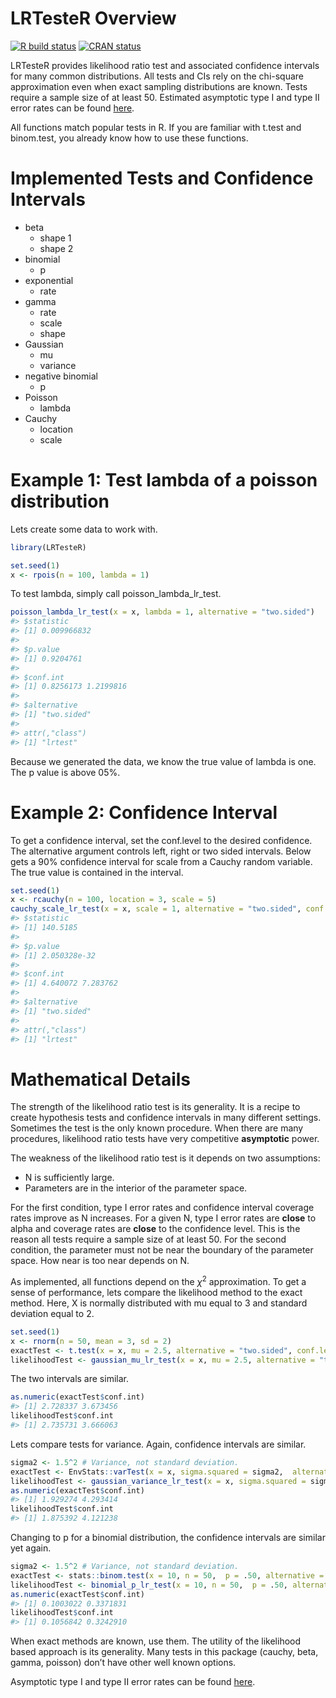 
<!-- README.md is generated from README.Rmd. Please edit that file -->

# LRTesteR Overview

<!-- badges: start -->

[![R build
status](https://github.com/gmcmacran/LRTesteR/workflows/R-CMD-check/badge.svg)](https://github.com/gmcmacran/LRTesteR/actions)
[![CRAN
status](https://www.r-pkg.org/badges/version/LRTesteR)](https://cran.r-project.org/package=LRTesteR)
<!-- badges: end -->

LRTesteR provides likelihood ratio test and associated confidence
intervals for many common distributions. All tests and CIs rely on the
chi-square approximation even when exact sampling distributions are
known. Tests require a sample size of at least 50. Estimated asymptotic
type I and type II error rates can be found
[here](https://github.com/gmcmacran/TypeOneTypeTwoSim).

All functions match popular tests in R. If you are familiar with t.test
and binom.test, you already know how to use these functions.

# Implemented Tests and Confidence Intervals

-   beta
    -   shape 1
    -   shape 2
-   binomial
    -   p
-   exponential
    -   rate
-   gamma
    -   rate
    -   scale
    -   shape
-   Gaussian
    -   mu
    -   variance
-   negative binomial
    -   p
-   Poisson
    -   lambda
-   Cauchy
    -   location
    -   scale

# Example 1: Test lambda of a poisson distribution

Lets create some data to work with.

``` r
library(LRTesteR)

set.seed(1)
x <- rpois(n = 100, lambda = 1)
```

To test lambda, simply call poisson_lambda_lr_test.

``` r
poisson_lambda_lr_test(x = x, lambda = 1, alternative = "two.sided")
#> $statistic
#> [1] 0.009966832
#> 
#> $p.value
#> [1] 0.9204761
#> 
#> $conf.int
#> [1] 0.8256173 1.2199816
#> 
#> $alternative
#> [1] "two.sided"
#> 
#> attr(,"class")
#> [1] "lrtest"
```

Because we generated the data, we know the true value of lambda is one.
The p value is above 05%.

# Example 2: Confidence Interval

To get a confidence interval, set the conf.level to the desired
confidence. The alternative argument controls left, right or two sided
intervals. Below gets a 90% confidence interval for scale from a Cauchy
random variable. The true value is contained in the interval.

``` r
set.seed(1)
x <- rcauchy(n = 100, location = 3, scale = 5)
cauchy_scale_lr_test(x = x, scale = 1, alternative = "two.sided", conf.level = .90)
#> $statistic
#> [1] 140.5185
#> 
#> $p.value
#> [1] 2.050328e-32
#> 
#> $conf.int
#> [1] 4.640072 7.283762
#> 
#> $alternative
#> [1] "two.sided"
#> 
#> attr(,"class")
#> [1] "lrtest"
```

# Mathematical Details

The strength of the likelihood ratio test is its generality. It is a
recipe to create hypothesis tests and confidence intervals in many
different settings. Sometimes the test is the only known procedure. When
there are many procedures, likelihood ratio tests have very competitive
**asymptotic** power.

The weakness of the likelihood ratio test is it depends on two
assumptions:

-   N is sufficiently large.
-   Parameters are in the interior of the parameter space.

For the first condition, type I error rates and confidence interval
coverage rates improve as N increases. For a given N, type I error rates
are **close** to alpha and coverage rates are **close** to the
confidence level. This is the reason all tests require a sample size of
at least 50. For the second condition, the parameter must not be near
the boundary of the parameter space. How near is too near depends on N.

As implemented, all functions depend on the
*χ*<sup>2</sup>
approximation. To get a sense of performance, lets compare the
likelihood method to the exact method. Here, X is normally distributed
with mu equal to 3 and standard deviation equal to 2.

``` r
set.seed(1)
x <- rnorm(n = 50, mean = 3, sd = 2)
exactTest <- t.test(x = x, mu = 2.5, alternative = "two.sided", conf.level = .95)
likelihoodTest <- gaussian_mu_lr_test(x = x, mu = 2.5, alternative = "two.sided", conf.level = .95)
```

The two intervals are similar.

``` r
as.numeric(exactTest$conf.int)
#> [1] 2.728337 3.673456
likelihoodTest$conf.int
#> [1] 2.735731 3.666063
```

Lets compare tests for variance. Again, confidence intervals are
similar.

``` r
sigma2 <- 1.5^2 # Variance, not standard deviation.
exactTest <- EnvStats::varTest(x = x, sigma.squared = sigma2,  alternative = "two.sided", conf.level = .95)
likelihoodTest <- gaussian_variance_lr_test(x = x, sigma.squared = sigma2, alternative = "two.sided", conf.level = .95)
as.numeric(exactTest$conf.int)
#> [1] 1.929274 4.293414
likelihoodTest$conf.int
#> [1] 1.875392 4.121238
```

Changing to p for a binomial distribution, the confidence intervals are
similar yet again.

``` r
sigma2 <- 1.5^2 # Variance, not standard deviation.
exactTest <- stats::binom.test(x = 10, n = 50,  p = .50, alternative = "two.sided", conf.level = .95)
likelihoodTest <- binomial_p_lr_test(x = 10, n = 50,  p = .50, alternative = "two.sided", conf.level = .95)
as.numeric(exactTest$conf.int)
#> [1] 0.1003022 0.3371831
likelihoodTest$conf.int
#> [1] 0.1056842 0.3242910
```

When exact methods are known, use them. The utility of the likelihood
based approach is its generality. Many tests in this package (cauchy,
beta, gamma, poisson) don’t have other well known options.

Asymptotic type I and type II error rates can be found
[here](https://github.com/gmcmacran/TypeOneTypeTwoSim).
